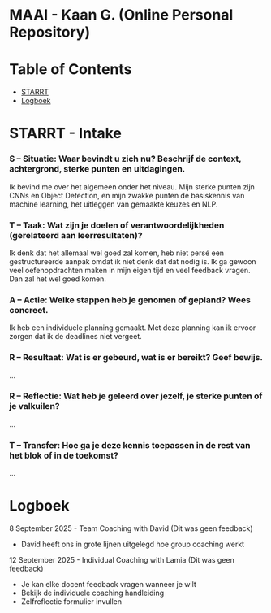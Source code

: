 # MAAI - Kaan G. (Online Personal Repository)
<!--
### Note
Om dit leerresultaat te behalen, moet je logboek laten zien:
• hoe je je activiteiten koppelt aan leerresultaten,
• hoe je feedback hebt ontvangen, vastgelegd en verwerkt (verbeteringen,
beslissingen, aanpassingen),
• hoe je reflecteert op je voortgang met behulp van de STARRT-methode (intake- en
voortgangsgesprekken),
• en welke conclusies en inzichten dit oplevert voor je professionele groei.

### Feedback noteren
Verzamel tijdens het blok feedback van coaches, collega's en gebruikers. Schrijf voor
elk feedbackpunt op:
• Wat de feedback was.
• Waar het over ging (bijv. code, onderzoek, teamwork).
• Hoe het verband houdt met je leerdoelen.
• Wat je ermee hebt gedaan (accepteren, aanpassen, verder onderzoeken).
Dit laat zien dat je actief bezig bent met het verwerken van feedback om jezelf te
ontwikkelen.
-->
# Table of Contents
- [STARRT](#starrt---intake)
- [Logboek](#logboek)

# STARRT - Intake
### S – Situatie: Waar bevindt u zich nu? Beschrijf de context, achtergrond, sterke punten en uitdagingen.
Ik bevind me over het algemeen onder het niveau. Mijn sterke punten zijn CNNs en Object Detection, en mijn zwakke punten de basiskennis van machine learning, het uitleggen van gemaakte keuzes en NLP.
### T – Taak: Wat zijn je doelen of verantwoordelijkheden (gerelateerd aan leerresultaten)?
Ik denk dat het allemaal wel goed zal komen, heb niet persé een gestructureerde aanpak omdat ik niet denk dat dat nodig is. Ik ga gewoon veel oefenopdrachten maken in mijn eigen tijd en veel feedback vragen. Dan zal het wel goed komen.
### A – Actie: Welke stappen heb je genomen of gepland? Wees concreet.
Ik heb een individuele planning gemaakt. Met deze planning kan ik ervoor zorgen dat ik de deadlines niet vergeet.
### R – Resultaat: Wat is er gebeurd, wat is er bereikt? Geef bewijs.
...
### R – Reflectie: Wat heb je geleerd over jezelf, je sterke punten of je valkuilen?
...
### T – Transfer: Hoe ga je deze kennis toepassen in de rest van het blok of in de toekomst?
...

# Logboek
8 September 2025 - Team Coaching with David (Dit was geen feedback)
- David heeft ons in grote lijnen uitgelegd hoe group coaching werkt

12 September 2025 - Individual Coaching with Lamia (Dit was geen feedback)
- Je kan elke docent feedback vragen wanneer je wilt
- Bekijk de individuele coaching handleiding
- Zelfreflectie formulier invullen
